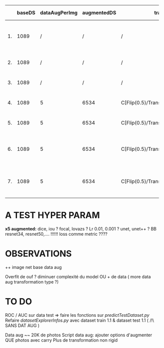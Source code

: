 |   | baseDS | dataAugPerImg | augmentedDS | transformation | metric | metricVal | loss   | lossVal  | maxEpoch | res  | backBone | pre-weight | opti | Lr   | earlyStop            | redLr                 | Notes|
|---|--------|---------------|-------------|----------------|--------|-----------|--------|----------|----------|------|----------|------------|------|------|----------------------|-----------------------|------|
| 1. | 1089   | /             | /           | /              | mIOU   | 0.495299  | lovasz | 2.324899 | 2        | unet | resnet50 | imageNet   | Adam | 0.01 | pat:5 // minDelta: 0 | pat:3 // minLr:0.0001 |  Gradient qui explose ? Cause mIoU ?    |
| 2. | 1089   | /             | /           | /              | Dice   | 0.9930    |FocalTverskyLoss|0.7093| 11   | unet | resnet50 | imageNet   | Adam | 0.01 | pat:5 // minDelta: 0 | pat:3 // minLr:0.0001 |       |
| 3. | 1089   | /             | /           | /              | Dice   | 0.9920    |FocalTverskyLoss |0.8056|  6  | unet | resnet50 | None   | Adam | 0.01 | pat:5 // minDelta: 0 | pat:3 // minLr:0.0001 |       |
| 4. | 1089   |5|6534|C[Flip(0.5)/Transpose(0.5)/RRotate90(0.5)]|Dice|0.9955     |FocalTverskyLoss | 1.0000| 10   | unet | resnet50 | None   | Adam | 0.01 | pat:5 // minDelta: 0 | pat:3 // minLr:0.0001 |       |
| 5. | 1089   |5|6534|C[Flip(0.5)/Transpose(0.5)/RRotate90(0.5)]|Dice| 0.99568   |FocalTverskyLoss |0.8485 | 15   | unet | resnet50 | imageNet   | Adam | 0.01 | pat:5 // minDelta: 0 | pat:3 // minLr:0.0001 |       |
| 6. | 1089   |5|6534|C[Flip(0.5)/Transpose(0.5)/RRotate90(0.5)]|Dice | 0.9958   |FocalTverskyLoss |0.55126 | 30   | unet | resnet50 | imageNet   | Adam | 0.01 | pat:5 // minDelta: 0 | pat:3 // minLr:0.0001 |  callback loss based (before Dice)     |
| 7. | 1089   |5|6534|C[Flip(0.5)/Transpose(0.5)/RRotate90(0.5)]|Dice | 0.9958   |FocalTverskyLoss |0.5211 | 35   | unet | resnet18 | imageNet   | Adam | 0.01 | pat:5 // minDelta: 0 | pat:3 // minLr:0.0001 |  callback loss based (before Dice)     |



# A TEST HYPER PARAM

**x5 augmented:**
dice, iou ?
focal, lovazs ?
Lr 0.01, 0.001 ?
unet, unet++ ?
BB resnet34, resnet50,....
!!!!!! loss comme metric ????



# OBSERVATIONS

++
image net base
data aug

Overfit de ouf ?
diminuer complexité du model OU + de data ( more data aug transformation type ?)



# TO DO
ROC / AUC sur data test => faire les fonctions sur *predictTestDataset.py*
Refaire *datasetExplorerInfos.py* avec dataset train 1.1 & dataset test 1.1 ( /!\ SANS DAT AUG )

Data aug ~~ 20K de photos 
Script data aug: ajouter options d'augmenter QUE photos avec carry
Plus de transformation non rigid
